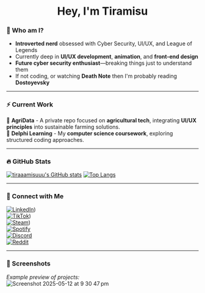 <h1 align="center">Hey, I'm Tiramisu</h1>

### 🧠 Who am I?  
- **Introverted nerd** obsessed with Cyber Security, UI/UX, and League of Legends  
- Currently deep in **UI/UX development**, **animation**, and **front-end design**  
- **Future cyber security enthusiast**—breaking things just to understand them  
- If not coding, or watching **Death Note** then I'm probably reading **Dostoyevsky**

---

### ⚡ Current Work  
🚀 **AgriData** - A private repo focused on **agricultural tech**, integrating **UI/UX principles** into sustainable farming solutions.  
📜 **Delphi Learning** - My **computer science coursework**, exploring structured coding approaches.  

---

### 🔥 GitHub Stats  
[![tiraaamisuuu's GitHub stats](https://github-readme-stats.vercel.app/api?username=tiraaamisuuu)](https://github.com/anuraghazra/github-readme-stats) 
[![Top Langs](https://github-readme-stats.vercel.app/api/top-langs/?username=tiraaamisuuu)](https://github.com/anuraghazra/github-readme-stats)

---

### 🔗 Connect with Me  
[![LinkedIn](https://img.shields.io/badge/-LinkedIn-blue?style=flat&logo=linkedin)](https://www.linkedin.com/authwall?trk=bf&trkInfo=AQGS6kp5f_uqGQAAAZbJ7yhAeiNq6wfaCM5ML0znBGGUBb_-NBhWJ-mSsj5tTM3ygusNHCI4iYTW2EzahOqQKz-A6_P3oNrLY_rP54BW8dyWG8bOR9j0yLb32jcHKpILa0zybS0=&original_referer=&sessionRedirect=https%3A%2F%2Fwww.linkedin.com%2Fin%2Falfred-corthine-aa5851317%3Futm_source%3Dshare%26utm_campaign%3Dshare_via%26utm_content%3Dprofile%26utm_medium%3Dios_app))  
[![TikTok](https://img.shields.io/badge/-TikTok-black?style=flat&logo=tiktok)](https://www.tiktok.com/@tirraaamisuuu))  
[![Steam](https://img.shields.io/badge/-Steam-darkblue?style=flat&logo=steam)](https://steamcommunity.com/id/tiraaamisuuu/))  
[![Spotify](https://img.shields.io/badge/-Spotify-green?style=flat&logo=spotify)](https://open.spotify.com/user/31hjhlr2vpv5g5omjx7phgmipt6e)  
[![Discord](https://img.shields.io/badge/-Discord-gray?style=flat&logo=discord)](discord.com/users/1242418442263597077)  
[![Reddit](https://img.shields.io/badge/-Reddit-orange?style=flat&logo=reddit)](https://www.reddit.com/user/AlfieCorthine/)

---

### 📸 Screenshots  
_Example preview of projects:_  
![Screenshot 2025-05-12 at 9 30 47 pm](https://github.com/user-attachments/assets/f80b08b0-1b92-4400-a4eb-e55080d52779)
